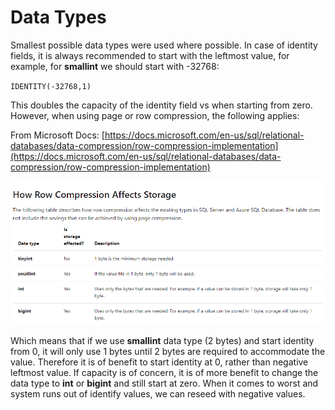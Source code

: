 # Data Types

Smallest possible data types were used where possible. In case of identity fields, it is always recommended to start with the leftmost value, for example, for **smallint** we should start with -32768:

`IDENTITY(-32768,1)`

This doubles the capacity of the identity field vs when starting from zero. However, when using page or row compression, the following applies:

From Microsoft Docs: [https://docs.microsoft.com/en-us/sql/relational-databases/data-compression/row-compression-implementation](https://docs.microsoft.com/en-us/sql/relational-databases/data-compression/row-compression-implementation)

![](../../.gitbook/assets/image%20%2816%29.png)

Which means that if we use **smallint** data type \(2 bytes\) and start identity from 0, it will only use 1 bytes until 2 bytes are required to accommodate the value. Therefore it is of benefit to start identity at 0, rather than negative leftmost value. If capacity is of concern, it is of more benefit to change the data type to **int** or **bigint** and still start at zero. When it comes to worst and system runs out of identify values, we can reseed with negative values. 

